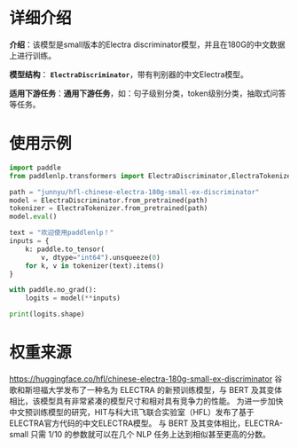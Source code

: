 # 详细介绍
**介绍**：该模型是small版本的Electra discriminator模型，并且在180G的中文数据上进行训练。

**模型结构**： **`ElectraDiscriminator`**，带有判别器的中文Electra模型。

**适用下游任务**：**通用下游任务**，如：句子级别分类，token级别分类，抽取式问答等任务。

# 使用示例

```python
import paddle
from paddlenlp.transformers import ElectraDiscriminator,ElectraTokenizer

path = "junnyu/hfl-chinese-electra-180g-small-ex-discriminator"
model = ElectraDiscriminator.from_pretrained(path)
tokenizer = ElectraTokenizer.from_pretrained(path)
model.eval()

text = "欢迎使用paddlenlp！"
inputs = {
    k: paddle.to_tensor(
        v, dtype="int64").unsqueeze(0)
    for k, v in tokenizer(text).items()
}

with paddle.no_grad():
    logits = model(**inputs)

print(logits.shape)

```

# 权重来源

https://huggingface.co/hfl/chinese-electra-180g-small-ex-discriminator
谷歌和斯坦福大学发布了一种名为 ELECTRA 的新预训练模型，与 BERT 及其变体相比，该模型具有非常紧凑的模型尺寸和相对具有竞争力的性能。 为进一步加快中文预训练模型的研究，HIT与科大讯飞联合实验室（HFL）发布了基于ELECTRA官方代码的中文ELECTRA模型。 与 BERT 及其变体相比，ELECTRA-small 只需 1/10 的参数就可以在几个 NLP 任务上达到相似甚至更高的分数。
